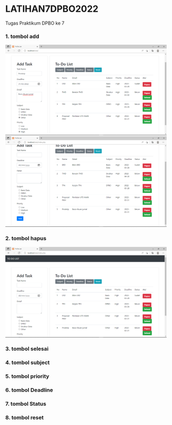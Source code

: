 # LATIHAN7DPBO2022
Tugas Praktikum DPBO ke 7
### 1. tombol add
![tbl_add1](https://github.com/fialif/LATIHAN7DPBO2022/blob/main/Screenshot/Screenshot%20(134).png?raw=true)
![tbl_add2](https://github.com/fialif/LATIHAN7DPBO2022/blob/main/Screenshot/Screenshot%20(135).png?raw=true)
### 2. tombol hapus
![tbl_hapus](https://github.com/fialif/LATIHAN7DPBO2022/blob/main/Screenshot/Screenshot%20(137).png?raw=true)
### 3. tombol selesai
### 4. tombol subject
### 5. tombol priority
### 6. tombol Deadline
### 7. tombol Status
### 8. tombol reset
